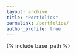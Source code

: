 ```yaml
---
layout: archive
title: "Portfolios"
permalink: /portfolios/
author_profile: true
---
```


{% include base_path %}

<center><img src="/images/微信图片_20231117130116.jpg/></center>

